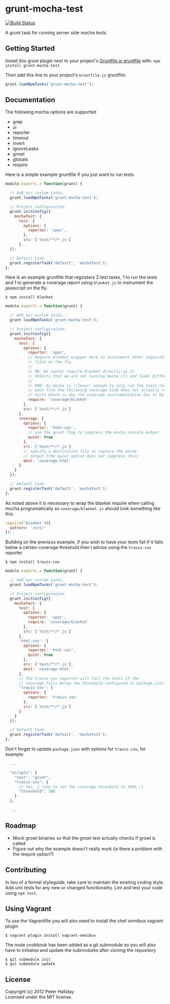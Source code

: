 # grunt-mocha-test

[![Build Status](https://travis-ci.org/pghalliday/grunt-mocha-test.png)](https://travis-ci.org/pghalliday/grunt-mocha-test)

A grunt task for running server side mocha tests

## Getting Started
Install this grunt plugin next to your project's [Gruntfile.js gruntfile][getting_started] with: `npm install grunt-mocha-test`

Then add this line to your project's `Gruntfile.js` gruntfile:

```javascript
grunt.loadNpmTasks('grunt-mocha-test');
```

[grunt]: http://gruntjs.com
[getting_started]: http://gruntjs.com/getting-started

## Documentation

The following mocha options are supported

- grep
- ui
- reporter
- timeout
- invert
- ignoreLeaks
- growl
- globals
- require

Here is a simple example gruntfile if you just want to run tests

```javascript
module.exports = function(grunt) {

  // Add our custom tasks.
  grunt.loadNpmTasks('grunt-mocha-test');

  // Project configuration.
  grunt.initConfig({
    mochaTest: {
      test: {
        options: {
          reporter: 'spec',
        },
        src: ['test/**/*.js']
      },
  });

  // Default task.
  grunt.registerTask('default', 'mochaTest');
};
```

Here is an example gruntfile that regsisters 2 test tasks, 1 to run the tests and 1 to generate a coverage report using `blanket.js` to instrument the javascript on the fly.

`$ npm install blanket`

```javascript
module.exports = function(grunt) {

  // Add our custom tasks.
  grunt.loadNpmTasks('grunt-mocha-test');

  // Project configuration.
  grunt.initConfig({
    mochaTest: {
      test: {
        options: {
          reporter: 'spec',
          // Require blanket wrapper here to instrument other required
          // files on the fly. 
          //
          // NB. We cannot require blanket directly as it
          // detects that we are not running mocha cli and loads differently.
          //
          // NNB. As mocha is 'clever' enough to only run the tests once for
          // each file the following coverage task does not actually run any
          // tests which is why the coverage instrumentation has to be done here
          require: 'coverage/blanket'
        },
        src: ['test/**/*.js']
      },
      coverage: {
        options: {
          reporter: 'html-cov',
          // use the quiet flag to suppress the mocha console output
          quiet: true
        },
        src: ['test/**/*.js'],
        // specify a destination file to capture the mocha
        // output (the quiet option does not suppress this)
        dest: 'coverage.html'
      }
    }
  });

  // Default task.
  grunt.registerTask('default', 'mochaTest');
};
```

As noted above it is necessary to wrap the blanket require when calling mocha programatically so `coverage/blanket.js` should look something like this.

```javascript
require('blanket')({
  pattern: '/src/'
});
```

Building on the previous example, if you wish to have your tests fail if it falls below a certain coverage threshold then I advise using the `travis-cov` reporter

`$ npm install travis-cov`

```javascript
module.exports = function(grunt) {

  // Add our custom tasks.
  grunt.loadNpmTasks('grunt-mocha-test');

  // Project configuration.
  grunt.initConfig({
    mochaTest: {
      test: {
        options: {
          reporter: 'spec',
          require: 'coverage/blanket'
        },
        src: ['test/**/*.js']
      },
      'html-cov': {
        options: {
          reporter: 'html-cov',
          quiet: true
        },
        src: ['test/**/*.js'],
        dest: 'coverage.html'
      },
      // The travis-cov reporter will fail the tests if the
      // coverage falls below the threshold configured in package.json
      'travis-cov': {
        options: {
          reporter: 'travis-cov'
        },
        src: ['test/**/*.js']
      }
    }
  });

  // Default task.
  grunt.registerTask('default', 'mochaTest');
};
```

Don't forget to update `package.json` with options for `travis-cov`, for example:

```javascript
  ...

  "scripts": {
    "test": "grunt",
    "travis-cov": {
      // Yes, I like to set the coverage threshold to 100% ;)
      "threshold": 100
    }
  },

  ...
```

## Roadmap

- Mock growl binaries so that the growl test actually checks if growl is called
- Figure out why the example doesn't really work (is there a problem with the require option?)

## Contributing
In lieu of a formal styleguide, take care to maintain the existing coding style. Add unit tests for any new or changed functionality. Lint and test your code using `npm test`.

## Using Vagrant
To use the Vagrantfile you will also need to install the chef omnibus vagrant plugin

`$ vagrant plugin install vagrant-omnibus`

The node cookbook has been added as a git submodule so you will also have to initialise and update the submodules after cloning the repository

```
$ git submodule init
$ git submodule update
```

## License
Copyright (c) 2012 Peter Halliday  
Licensed under the MIT license.
